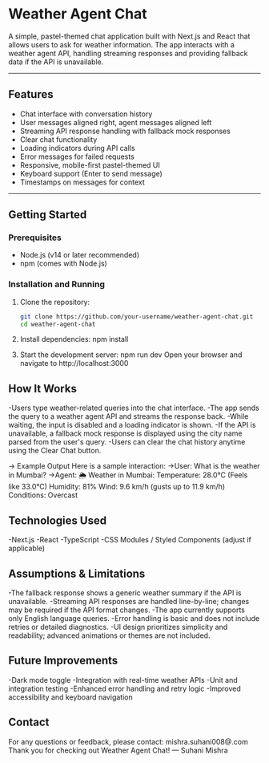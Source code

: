 # Weather Agent Chat

A simple, pastel-themed chat application built with Next.js and React that allows users to ask for weather information. The app interacts with a weather agent API, handling streaming responses and providing fallback data if the API is unavailable.

---

## Features

- Chat interface with conversation history  
- User messages aligned right, agent messages aligned left  
- Streaming API response handling with fallback mock responses  
- Clear chat functionality  
- Loading indicators during API calls  
- Error messages for failed requests  
- Responsive, mobile-first pastel-themed UI  
- Keyboard support (Enter to send message)  
- Timestamps on messages for context  

---

## Getting Started

### Prerequisites

- Node.js (v14 or later recommended)  
- npm (comes with Node.js)

### Installation and Running

1. Clone the repository:

   ```bash
   git clone https://github.com/your-username/weather-agent-chat.git
   cd weather-agent-chat
2. Install dependencies:
npm install
3. Start the development server:
npm run dev
Open your browser and navigate to http://localhost:3000

## How It Works
-Users type weather-related queries into the chat interface.
-The app sends the query to a weather agent API and streams the response back.
-While waiting, the input is disabled and a loading indicator is shown.
-If the API is unavailable, a fallback mock response is displayed using the city name parsed from the user's query.
-Users can clear the chat history anytime using the Clear Chat button.

-> Example Output
Here is a sample interaction:
->User: What is the weather in Mumbai?
->Agent:
🌦️ Weather in Mumbai:
Temperature: 28.0°C (Feels like 33.0°C)
Humidity: 81%
Wind: 9.6 km/h (gusts up to 11.9 km/h)
Conditions: Overcast

## Technologies Used
-Next.js
-React
-TypeScript
-CSS Modules / Styled Components (adjust if applicable)

## Assumptions & Limitations
-The fallback response shows a generic weather summary if the API is unavailable.
-Streaming API responses are handled line-by-line; changes may be required if the API format changes.
-The app currently supports only English language queries.
-Error handling is basic and does not include retries or detailed diagnostics.
-UI design prioritizes simplicity and readability; advanced animations or themes are not included.

## Future Improvements
-Dark mode toggle
-Integration with real-time weather APIs
-Unit and integration testing
-Enhanced error handling and retry logic
-Improved accessibility and keyboard navigation

## Contact
For any questions or feedback, please contact: mishra.suhani008@.com
Thank you for checking out Weather Agent Chat!
— Suhani Mishra